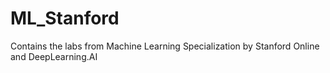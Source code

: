 # ML_Stanford
Contains the labs from Machine Learning Specialization by Stanford Online and DeepLearning.AI
